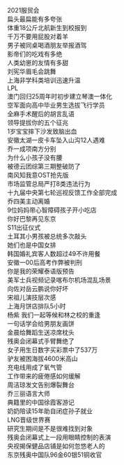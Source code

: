 2021服贸会  
扁头最扁能有多夸张  
体重18公斤北航新生到校报到  
千万不要用屁股对着羊  
男子被同桌喝酒朋友举报酒驾  
影帝们的吃戏有多绝  
人类幼崽的友情有多甜  
刘宪华眉毛会跳舞  
上海非学科类培训迅速升温  
LPL  
澳门回归25周年时初步建立琴澳一体化  
空军面向高中毕业男生选拔飞行学员  
全麻手术醒后的胡言乱语  
领导提拔你的五个征兆  
1岁宝宝摔下沙发致脑出血  
安徽太湖一皮卡车坠入山沟12人遇难  
乔一成项南方分别  
为什么小孩子没有腰  
被德云团综第三期整破防了  
南风知我意OST抢先版  
市场监管总局严打8类违法行为  
十九届中央第七轮巡视反馈工作全部完成  
乔四美主动离婚  
9位妈妈带心智障碍孩子开小吃店  
你好巴黎再见东京  
S11出征仪式  
土耳其小男孩被总统多次敲头  
她们也是中国女排  
韩国婚礼宾客人数超过49不许用餐  
安徽一00后高考作弊被判刑  
你是我的荣耀泰语版预告  
美军士兵视频记录喀布尔机场混乱场景  
向佐对岳云鹏说你好坏  
宋祖儿演技层次感  
上海月饼店排队5小时  
杨紫 我们一起等候和林之校的重逢  
一句话学会给男朋友画饼  
金晨给舞蹈生送凉席枕头  
残奥会闭幕式手臂舞绝了  
女子用生日数字买彩票中了537万  
驴友被困海拔4600米高山  
充电线用成了氧气管  
工作带来的疲倦感如何缓解  
周洁琼发文告别爆裂舞台  
乔三丽语言大师  
典籍里的中国徐霞客游记  
奶奶陪读15年助自闭症孙子就业  
LNG晋级世界赛  
研究生期间是不是很难找到对象  
残奥会闭幕式上一段用眼睛控制的表演  
央视揭保健品店铺是如何忽悠老人的  
东京残奥中国队96金60银51铜收官  
